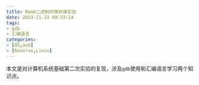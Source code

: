 ```yaml
---
title: Bomb二进制炸弹拆弹实验
date: 2023-11-21 09:33:24
tags: 
- gdb
- 汇编语言
categories: 
- [OS,asm]
- [Reserve,Linux]
---
```

本文是对计算机系统基础第二次实验的复现，涉及`gdb`使用和汇编语言学习两个知识点。
<!--more-->